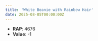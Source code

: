 ```yaml
---
title: 'White Beanie with Rainbow Hair'
date: 2025-08-05T00:00:00Z
---
```

- **RAP**: 4676
- **Value**: -1
